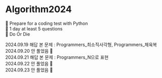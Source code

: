 # Algorithm2024
📖 Prepare for a coding test with Python  
🔫 1 day at least 5 questions  
🧨 Do Or Die


2024.09.19 해답 본 문제 : Programmers_최소직사각형, Programmers_체육복  
2024.09.20 안 풀었음 🔫  
2024.09.21 해답 본 문제 : Programmers_N으로 표현  
2024.09.22 안 풀었음 🔫  
2024.09.23 안 풀었음 🔫  
